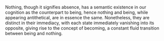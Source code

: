 Nothing, though it signifies absence, has a semantic existence in our cognition as the counterpart to being, hence nothing and being, while appearing antithetical, are in essence the same. Nonetheless, they are distinct in their immediacy, with each state immediately vanishing into its opposite, giving rise to the concept of becoming, a constant fluid transition between being and nothing.

